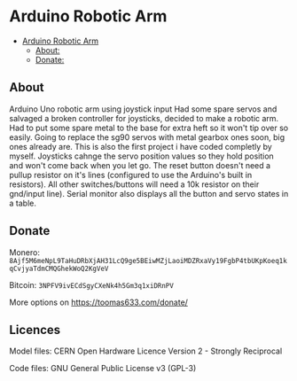 # Arduino Robotic Arm
- [Arduino Robotic Arm](#arduino-robotic-arm)
  * [About:](#about)
  * [Donate:](#donate)


## About
Arduino Uno robotic arm using joystick input
Had some spare servos and salvaged a broken controller for joysticks, decided to make a robotic arm. Had to put some spare metal to the base for extra heft so it won't tip over so easily. Going to replace the sg90 servos with metal gearbox ones soon, big ones already are. This is also the first project i have coded completly by myself. Joysticks cahnge the servo position values so they hold position and won't come back when you let go.
The reset button doesn't need a pullup resistor on it's lines (configured to use the Arduino's built in resistors). All other switches/buttons will need a 10k resistor on their gnd/input line).
Serial monitor also displays all the button and servo states in a table.

## Donate
Monero: `8Ajf5M6meNpL9TaHuDRbXjAH31LcQ9ge5BEiwMZjLaoiMDZRxaVy19FgbP4tbUKpKoeq1kqCvjyaTdmCMQGhekWoQ2KgVeV`

Bitcoin: `3NPFV9ivECdSgyCXeNk4h5Gm3q1xiDRnPV`

More options on https://toomas633.com/donate/

## Licences
Model files: CERN Open Hardware Licence Version 2 - Strongly Reciprocal

Code files: GNU General Public License v3 (GPL-3)
